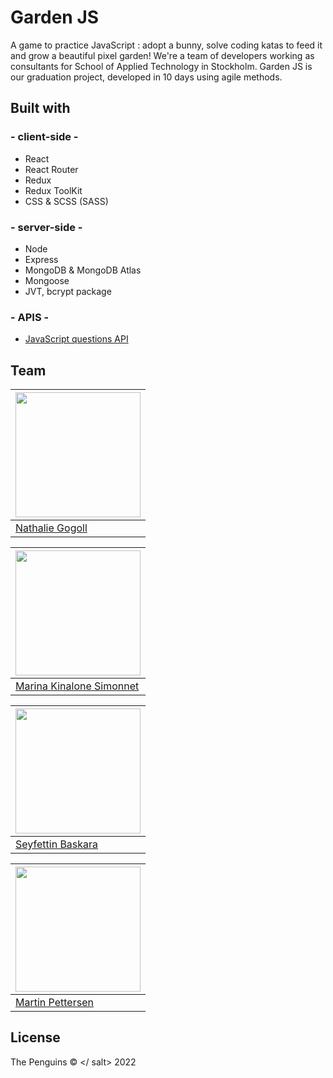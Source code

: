 # Garden JS
A game to practice JavaScript : adopt a bunny, solve coding katas to feed it and grow a beautiful pixel garden!
We're a team of developers working as consultants for School of Applied Technology in Stockholm. Garden JS is our graduation project, developed in 10 days using agile methods.
## Built with 

### - client-side -
- React
- React Router
- Redux
- Redux ToolKit
- CSS & SCSS (SASS)
  
### - server-side -
- Node
- Express
- MongoDB & MongoDB Atlas
- Mongoose
- JVT, bcrypt package
### - APIS -
- [JavaScript questions API](https://github.com/hnbnh/javascript-questions-api)

## Team

[<img src="./src/resources/developers/nathaliegogoll.png" width="200">](https://github.com/nathaliegogoll) |
---|
[Nathalie Gogoll](https://github.com/nathaliegogolle) |

[<img src="./src/resources/developers/marinakinalone.png" width="200">](https://github.com/marinakinalone) |
---|
[Marina Kinalone Simonnet](https://github.com/marinakinalone) |


[<img src="./src/resources/developers/Seyfettin.png" width="200">](https://github.com/SeyfBaskara) |
---|
[Seyfettin Baskara](https://github.com/SeyfBaskara) |

[<img src="./src/resources/developers/martin.png" width="200">](https://github.com/MartinPettersen) |
---|
[Martin Pettersen](https://github.com/MartinPettersen) |

## License

The Penguins © </ salt> 2022

